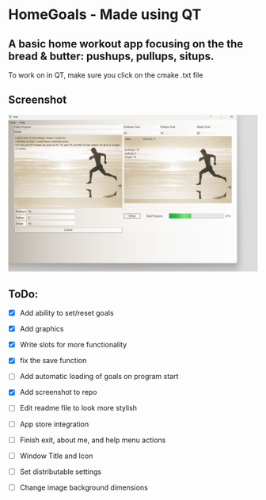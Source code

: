 # HomeGoals - Made using QT

## A basic home workout app focusing on the the bread & butter: pushups, pullups, situps.

To work on in QT, make sure you click on the cmake .txt file

## Screenshot

![snippet](images/submit.png)

## ToDo:

- [x] Add ability to set/reset goals

- [x] Add graphics

- [x] Write slots for more functionality

- [x] fix the save function

- [ ] Add automatic loading of goals on program start

- [x] Add screenshot to repo

- [ ] Edit readme file to look more stylish

- [ ] App store integration

- [ ] Finish exit, about me, and help menu actions

- [ ] Window Title and Icon

- [ ] Set distributable settings

- [ ] Change image background dimensions

